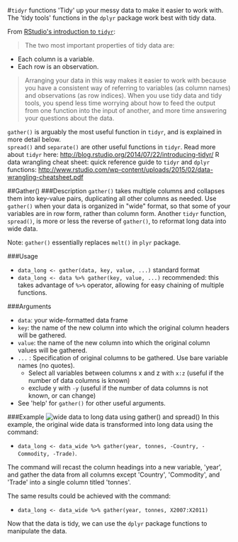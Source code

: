 #`tidyr` functions
'Tidy' up your messy data to make it easier to work with.  The 'tidy tools'
functions in the `dplyr` package work best with tidy data.

From [RStudio's introduction to `tidyr`](http://blog.rstudio.org/2014/07/22/introducing-tidyr/):

>The two most important properties of tidy data are:
* Each column is a variable.
* Each row is an observation.

>Arranging your data in this way makes it easier to work with because you have a
consistent way of referring to variables (as column names) and observations
(as row indices). When you use tidy data and tidy tools, you spend less time
worrying about how to feed the output from one function into the input of
another, and more time answering your questions about the data.

`gather()` is arguably the most useful function in `tidyr`, and is explained in more detail below.  
`spread()` and `separate()` are other useful functions in `tidyr`.
Read more about `tidyr` here: http://blog.rstudio.org/2014/07/22/introducing-tidyr/
R data wrangling cheat sheet: quick reference guide to `tidyr` and `dplyr` functions: http://www.rstudio.com/wp-content/uploads/2015/02/data-wrangling-cheatsheet.pdf

##Gather()
###Description
`gather()` takes multiple columns and collapses them into key-value pairs, duplicating all other columns as needed. Use `gather()` when your data is organized in "wide" format, so that some of your variables are in row form, rather than column form.  Another `tidyr` function, `spread()`, is more or less the reverse of `gather()`, to reformat long data into wide data.

Note: `gather()` essentially replaces `melt()` in `plyr` package.

###Usage
* `data_long <- gather(data, key, value, ...)` standard format
* `data_long <- data %>% gather(key, value, ...)` recommended: this takes advantage of `%>%` operator, allowing for easy chaining of multiple functions.

###Arguments
* `data`: your wide-formatted data frame
* `key`: the name of the new column into which the original column headers will be gathered.
* `value`: the name of the new column into which the original column values will be gathered.
* `...`	: Specification of original columns to be gathered. Use bare variable
names (no quotes).
    * Select all variables between columns x and z with `x:z` (useful if the number of data columns is known)
    * exclude y with `-y` (useful if the number of data columns is not known, or can change)
* See 'help' for `gather()` for other useful arguments.

###Example
![wide data to long data using gather() and spread()](https://docs.google.com/drawings/d/1VaZdLWK0NwAkov4sEytZLRpOUAndb3_NZOA4-n1HNIo/pub?w=948&h=499)
In this example, the original wide data is transformed into long data using the command:
* `data_long <- data_wide %>% gather(year, tonnes, -Country, -Commodity, -Trade)`.

The command will recast the column headings into a new variable, 'year', and gather the data from all columns except 'Country', 'Commodity', and 'Trade' into a single column titled 'tonnes'.  

The same results could be achieved with the command:
* `data_long <- data_wide %>% gather(year, tonnes, X2007:X2011)`  

Now that the data is tidy, we can use the `dplyr` package functions to manipulate the data.
